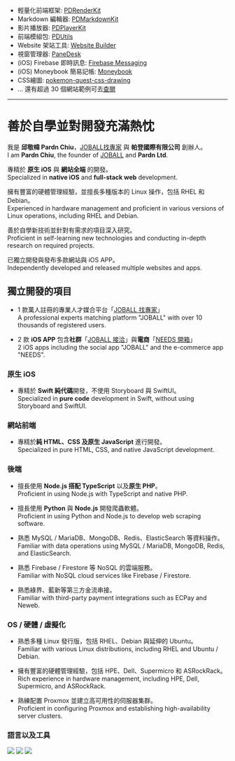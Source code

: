 - 輕量化前端框架: [PDRenderKit](https://github.com/pardnchiu/PDRenderKit)
- Markdown 編輯器: [PDMarkdownKit](https://github.com/pardnchiu/PDMarkdownKit)
- 影片播放器: [PDPlayerKit](https://github.com/pardnchiu/PDPlayerKit)
- 前端模組包: [PDUtils](https://github.com/pardnchiu/PDUtils)
- Website 架站工具: [Website Builder](https://github.com/pardnchiu/website-builder)
- 視窗管理器: [PaneDesk](https://github.com/pardnchiu/pane-desk)
- (iOS) Firebase 即時訊息: [Firebase Messaging](https://github.com/pardnchiu/firebase-messaging-ios)
- (iOS) Moneybook 簡易記帳: [Moneybook](https://github.com/pardnchiu/moneybook-js)
- CSS繪圖: [pokemon-quest-css-drawing](https://github.com/pardnchiu/pokemon-quest-css-drawing)
- ... 還有超過 30 個網站範例可去[查閱](https://github.com/pardnchiu?q=web&sort=&tab=repositories)
  
***

# 善於自學並對開發充滿熱忱

我是 **邱敬幃 Pardn Chiu**，[JOBALL找專家](https://joball.tw) 與 **帕登國際有限公司** 創辦人。<br>
I am **Pardn Chiu**, the founder of [JOBALL](https://joball.tw) and **Pardn Ltd**.

專精於 **原生 iOS** 與 **網站全端** 的開發。<br>
Specialized in **native iOS** and **full-stack web** development.

擁有豐富的硬體管理經驗，並擅長多種版本的 Linux 操作，包括 RHEL 和 Debian。<br>
Experienced in hardware management and proficient in various versions of Linux operations, including RHEL and Debian.

善於自學新技術並針對有需求的項目深入研究。<br>
Proficient in self-learning new technologies and conducting in-depth research on required projects.

已獨立開發與發布多款網站與 iOS APP。<br>
Independently developed and released multiple websites and apps.

## 獨立開發的項目

- 1 款萬人註冊的專業人才媒合平台「<a href="https://joball.tw" target="_blank">JOBALL 找專家</a>」<br>
  A professional experts matching platform "JOBALL" with over 10 thousands of registered users.
  
- 2 款 **iOS APP** 包含**社群**「<a href="https://appadvice.com/app/joball-e6-8e-a5-e6-b4-bd/1272878907.amp" target="_blank">JOBALL 接洽</a>」與**電商**「<a href="https://appadvice.com/app/e9-96-8b-e7-ae-b1/1460355322.amp" target="_blank">NEEDS 開箱</a>」<br>
  2 iOS apps including the social app "JOBALL" and the e-commerce app "NEEDS".

### 原生 iOS

- 專精於 **Swift 純代碼**開發，不使用 Storyboard 與 SwiftUI。<br>
  Specialized in **pure code** development in Swift, without using Storyboard and SwiftUI.
   
### 網站前端

- 專精於**純 HTML、CSS 及原生 JavaScript** 進行開發。<br>
  Specialized in pure HTML, CSS, and native JavaScript development.
  
### 後端

- 擅長使用 **Node.js 搭配 TypeScript** 以及**原生 PHP**。<br>
  Proficient in using Node.js with TypeScript and native PHP.
  
- 擅長使用 **Python** 與 **Node.js** 開發爬蟲軟體。<br>
  Proficient in using Python and Node.js to develop web scraping software.
  
- 熟悉 MySQL / MariaDB、MongoDB、Redis、ElasticSearch 等資料操作。<br>
  Familiar with data operations using MySQL / MariaDB, MongoDB, Redis, and ElasticSearch.
  
- 熟悉 Firebase / Firestore 等 NoSQL 的雲端服務。<br>
  Familiar with NoSQL cloud services like Firebase / Firestore.
  
- 熟悉綠界、藍新等第三方金流串接。<br>
  Familiar with third-party payment integrations such as ECPay and Neweb.
  
### OS / 硬體 / 虛擬化

- 熟悉多種 Linux 發行版，包括 RHEL、Debian 與延伸的 Ubuntu。<br>
  Familiar with various Linux distributions, including RHEL and Ubuntu / Debian.
  
- 擁有豐富的硬體管理經驗，包括 HPE、Dell、Supermicro 和 ASRockRack。<br>
  Rich experience in hardware management, including HPE, Dell, Supermicro, and ASRockRack.
  
- 熟練配置 Proxmox 並建立高可用性的伺服器集群。<br>
  Proficient in configuring Proxmox and establishing high-availability server clusters.

### 語言以及工具

![](https://skillicons.dev/icons?i=swift,nodejs,express,typescript,pug,html,css,sass,javascript,nginx)
![](https://skillicons.dev/icons?i=php,laravel,python,mysql,mongodb,redis,gcp,firebase,git,github)
![](https://skillicons.dev/icons?i=linux,raspberrypi,bash,markdown,regex,docker,postman,vscode,figma,cloudflare)
